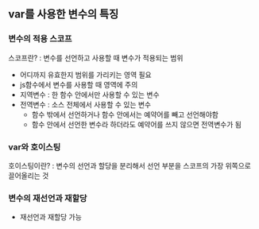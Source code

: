 ## var를 사용한 변수의 특징

### 변수의 적용 스코프

스코프란? : 변수를 선언하고 사용할 때 변수가 적용되는 범위

- 어디까지 유효한지 범위를 가리키는 영역 필요
- js함수에서 변수를 사용할 때 영역에 주의
- 지역변수 : 한 함수 안에서만 사용할 수 있는 변수
- 전역변수 : 소스 전체에서 사용할 수 있는 변수
  - 함수 밖에서 선언하거나 함수 안에서는 예약어를 빼고 선언해야함
  - 함수 안에서 선언한 변수라 하더라도 예약어를 쓰지 않으면 전역변수가 됨

### var와 호이스팅

호이스팅이란? : 변수의 선언과 할당을 분리해서 선언 부분을 스코프의 가장 위쪽으로 끌어올리는 것

### 변수의 재선언과 재할당

- 재선언과 재할당 가능

